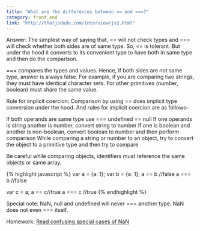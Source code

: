```yaml
---
title: "What are the differences between == and ===?"
category: front_end
link: "http://thatjsdude.com/interview/js2.html"
---
```

Answer: The simplest way of saying that, == will not check types and === will check whether both sides are of same type. So, == is tolerant. But under the hood it converts to its convenient type to have both in same type and then do the comparison.

=== compares the types and values. Hence, if both sides are not same type, answer is always false. For example, if you are comparing two strings, they must have identical character sets. For other primitives (number, boolean) must share the same value.

Rule for implicit coercion: Comparison by using == does implicit type conversion under the hood. And rules for implicit coercion are as follows-

If both operands are same type use ===
undefined == null
If one operands is string another is number, convert string to number
If one is boolean and another is non-boolean, convert boolean to number and then perform comparison
While comparing a string or number to an object, try to convert the object to a primitive type and then try to compare

Be careful while comparing objects, identifiers must reference the same objects or same array.

{% highlight javascript %}
var a = {a: 1};
var b = {a: 1};
a == b //false
a === b //false

var c = a;
a == c//true
a === c //true
{% endhighlight %}

Special note: NaN, null and undefined will never === another type. NaN does not even === itself.

Homework: [Read confusing special cases of NaN](https://developer.mozilla.org/en-US/docs/Web/JavaScript/Reference/Global_Objects/isNaN)
